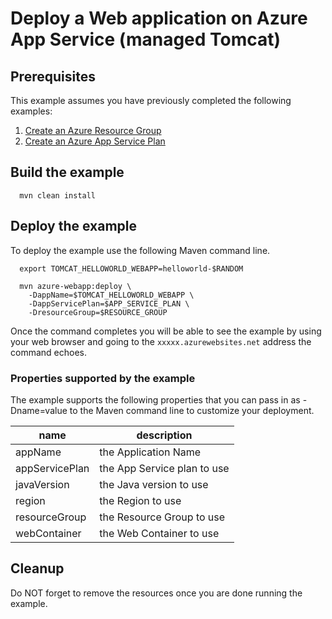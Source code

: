 
# Deploy a Web application on Azure App Service (managed Tomcat)

## Prerequisites

This example assumes you have previously completed the following examples:

1. [Create an Azure Resource Group](../../group/create/)
1. [Create an Azure App Service Plan](../create-plan/)

<!-- workflow.include(../create-plan/README.md) -->

## Build the example

<!-- workflow.run() 

cd appservice/tomcat-helloworld

  -->

````shell
  mvn clean install
````

## Deploy the example

To deploy the example use the following Maven command line.

````shell
  export TOMCAT_HELLOWORLD_WEBAPP=helloworld-$RANDOM

  mvn azure-webapp:deploy \
    -DappName=$TOMCAT_HELLOWORLD_WEBAPP \
    -DappServicePlan=$APP_SERVICE_PLAN \
    -DresourceGroup=$RESOURCE_GROUP
````

<!-- workflow.run()

cd ../..

  -->

Once the command completes you will be able to see the example by using your 
web browser and going to the ```xxxxx.azurewebsites.net``` address the command
echoes.

### Properties supported by the example

The example supports the following properties that you can pass in as
-Dname=value to the Maven command line to customize your deployment.

| name                   | description                  |
|------------------------|------------------------------|
| appName                | the Application Name         |
| appServicePlan         | the App Service plan to use  |
| javaVersion            | the Java version to use      |
| region                 | the Region to use            |
| resourceGroup          | the Resource Group to use    |
| webContainer           | the Web Container to use     |

## Cleanup

Do NOT forget to remove the resources once you are done running the example.
